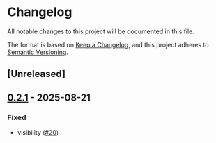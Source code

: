 # Changelog

All notable changes to this project will be documented in this file.

The format is based on [Keep a Changelog](https://keepachangelog.com/en/1.0.0/),
and this project adheres to [Semantic Versioning](https://semver.org/spec/v2.0.0.html).

## [Unreleased]

## [0.2.1](https://github.com/bingryan/better-config-rs/compare/hello-better-config-v0.2.0...hello-better-config-v0.2.1) - 2025-08-21

### Fixed

- visibility ([#20](https://github.com/bingryan/better-config-rs/pull/20))
